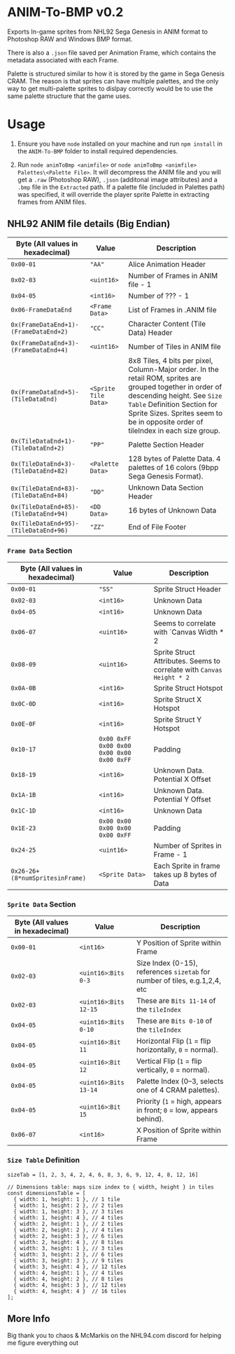 # ANIM-To-BMP v0.2
Exports In-game sprites from NHL92 Sega Genesis in ANIM format to Photoshop RAW and Windows BMP format.

There is also a `.json` file saved per Animation Frame, which contains the metadata associated with each Frame. 

Palette is structured similar to how it is stored by the game in Sega Genesis CRAM. The reason is that sprites can have multiple palettes, and the only way to get multi-palette sprites to dislpay correctly would be to use the same palette structure that the game uses.

# Usage
1. Ensure you have `node` installed on your machine and run `npm install` in the `ANIM-To-BMP` folder to install required dependencies.

2. Run `node animToBmp <animfile>` or `node animToBmp <animfile> Palettes\<Palette File>`. It will decompress the ANIM file and you will get a `.raw` (Photoshop RAW), `.json` (additonal image attributes) and a `.bmp` file in the `Extracted` path. If a palette file (included in Palettes path) was specified, it will override the player sprite Palette in extracting frames from ANIM files.

## NHL92 ANIM file details (Big Endian)
| Byte (All values in hexadecimal)      | Value                 | Description |
| --------                              | -------               | -------     |
| `0x00-01`                             | `"AA"`                | Alice Animation Header                            |
| `0x02-03`                             | `<uint16>`             | Number of Frames in ANIM file - 1                 |
| `0x04-05`                             | `<int16>`             | Number of ??? - 1                                 |
| `0x06-FrameDataEnd`                   | `<Frame Data>`        | List of Frames in .ANIM file                      |
| `0x(FrameDataEnd+1)-(FrameDataEnd+2)` | `"CC"`                | Character Content (Tile Data) Header              |
| `0x(FrameDataEnd+3)-(FrameDataEnd+4)` | `<uint16>`             | Number of Tiles in ANIM file                      |
| `0x(FrameDataEnd+5)-(TileDataEnd)`    | `<Sprite Tile Data>`  | 8x8 Tiles, 4 bits per pixel, Column-Major order. In the retail ROM, sprites are grouped together in order of descending height. See `Size Table` Definition Section for Sprite Sizes. Sprites seem to be in opposite order of tileIndex in each size group.                                        |
| `0x(TileDataEnd+1)-(TileDataEnd+2)`   | `"PP"`                | Palette Section Header                            |
| `0x(TileDataEnd+3)-(TileDataEnd+82)`  | `<Palette Data>`      | 128 bytes of Palette Data. 4 palettes of 16 colors (9bpp Sega Genesis Format).                                                                                               |
| `0x(TileDataEnd+83)-(TileDataEnd+84)`| `"DD"`                 | Unknown Data Section Header                       |
| `0x(TileDataEnd+85)-(TileDataEnd+94)`| `<DD Data>`            | 16 bytes of Unknown Data                          |
| `0x(TileDataEnd+95)-(TileDataEnd+96)`| `"ZZ"`                 | End of File Footer                                |

### `Frame Data` Section
| Byte (All values in hexadecimal)  | Value           | Description                                     |
| --------                          | -------         | -------                                         |
| `0x00-01`                         | `"SS"`          | Sprite Struct Header                            |
| `0x02-03`                         | `<int16>`       | Unknown Data                                    |
| `0x04-05`                         | `<int16>`       | Unknown Data                                    |
| `0x06-07`                         | `<uint16>`       | Seems to correlate with `Canvas Width * 2       |
| `0x08-09`                         | `<uint16>`       | Sprite Struct Attributes. Seems to correlate with `Canvas Height * 2`                                                                                                      |
| `0x0A-0B`                         | `<int16>`       | Sprite Struct Hotspot                           |
| `0x0C-0D`                         | `<int16>`       | Sprite Struct X Hotspot                         |
| `0x0E-0F`                         | `<int16>`       | Sprite Struct Y Hotspot                         |
| `0x10-17`                         | `0x00 0xFF 0x00 0x00 0x00 0x00 0x00 0xFF`| Padding                |
| `0x18-19`                         | `<int16>`       | Unknown Data. Potential X Offset                |
| `0x1A-1B`                         | `<int16>`       | Unknown Data. Potential Y Offset                |
| `0x1C-1D`                         | `<int16>`       | Unknown Data                                    |
| `0x1E-23`                         | `0x00 0x00 0x00 0x00 0x00 0xFF`| Padding                          |
| `0x24-25`                         | `<uint16>`       | Number of Sprites in Frame - 1                  |
| `0x26-26+(8*numSpritesinFrame)`   | `<Sprite Data>` | Each Sprite in frame takes up 8 bytes of Data   |

### `Sprite Data` Section
| Byte (All values in hexadecimal)| Value                 | Description                                             |
| --------                        | -------               | -------                                                 |
| `0x00-01`                       | `<int16>`             | Y Position of Sprite within Frame                       |
| `0x02-03`                       | `<uint16>`:`Bits 0-3`  | Size Index (0-15), references `sizetab` for number of tiles, e.g.1,2,4, etc                                                                                                        |
| `0x02-03`                       | `<uint16>`:`Bits 12-15`| These are `Bits 11-14` of the `tileIndex`               |
| `0x04-05`                       | `<uint16>`:`Bits 0-10` | These are `Bits 0-10` of the `tileIndex`                |
| `0x04-05`                       | `<uint16>`:`Bit 11`    | Horizontal Flip (`1` = flip horizontally, `0` = normal).|
| `0x04-05`                       | `<uint16>`:`Bit 12`    | Vertical Flip (`1` = flip vertically, `0` = normal).    |
| `0x04-05`                       | `<uint16>`:`Bits 13-14`| Palette Index (0–3, selects one of 4 CRAM palettes).    |
| `0x04-05`                       | `<uint16>`:`Bit 15`    | Priority (`1` = high, appears in front; `0` = low, appears behind).                                                                                                            |
| `0x06-07`                       | `<int16>`             | X Position of Sprite within Frame                       |

### `Size Table` Definition
```// value at index indicates number of 8x8 tiles. Index references sizetab lookup table
sizeTab = [1, 2, 3, 4, 2, 4, 6, 8, 3, 6, 9, 12, 4, 8, 12, 16]

// Dimensions table: maps size index to { width, height } in tiles
const dimensionsTable = [
  { width: 1, height: 1 }, // 1 tile
  { width: 1, height: 2 }, // 2 tiles
  { width: 1, height: 3 }, // 3 tiles
  { width: 1, height: 4 }, // 4 tiles
  { width: 2, height: 1 }, // 2 tiles
  { width: 2, height: 2 }, // 4 tiles
  { width: 2, height: 3 }, // 6 tiles
  { width: 2, height: 4 }, // 8 tiles
  { width: 3, height: 1 }, // 3 tiles
  { width: 3, height: 2 }, // 6 tiles
  { width: 3, height: 3 }, // 9 tiles
  { width: 3, height: 4 }, // 12 tiles
  { width: 4, height: 1 }, // 4 tiles
  { width: 4, height: 2 }, // 8 tiles
  { width: 4, height: 3 }, // 12 tiles
  { width: 4, height: 4 }  // 16 tiles
];
```
## More Info
Big thank you to chaos & McMarkis on the NHL94.com discord for helping me figure everything out